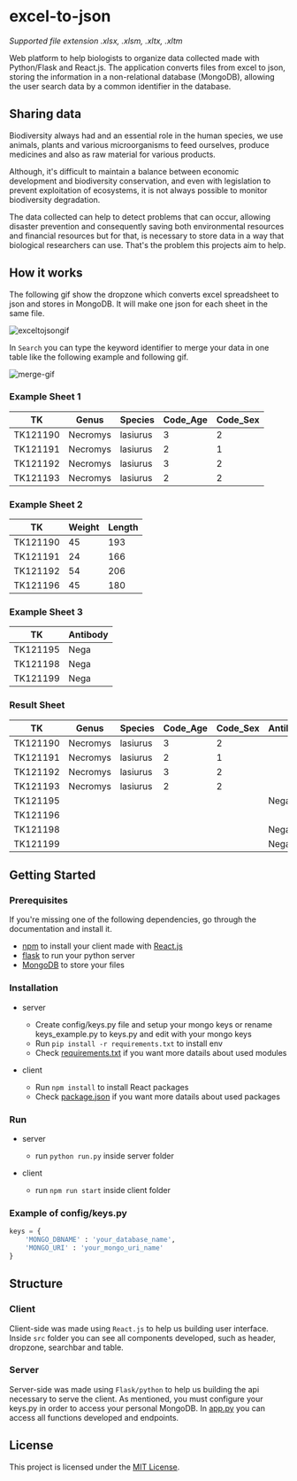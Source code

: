 # excel-to-json 

*Supported file extension .xlsx, .xlsm, .xltx, .xltm*

Web platform to help biologists to organize data collected made with Python/Flask and React.js. The application converts files from excel to json, storing the information in a non-relational database (MongoDB), allowing the user search data by a common identifier in the database.

## Sharing data

Biodiversity always had and an essential role in the human species, we use animals, plants and various microorganisms to feed ourselves, produce medicines and also as raw material for various products. 

Although, it's difficult to maintain a balance between economic development and biodiversity conservation, and even with legislation to prevent exploitation of ecosystems, it is not always possible to monitor biodiversity degradation.

The data collected can help to detect problems that can occur, allowing disaster prevention and consequently saving both environmental resources and financial resources but for that, is necessary to store data in a way that biological researchers can use. That's the problem this projects aim to help. 

## How it works

The following gif show the dropzone which converts excel spreadsheet to json and stores in MongoDB. It will make one json for each sheet in the same file.

![exceltojsongif](https://user-images.githubusercontent.com/7308241/42792419-8b0231dc-894b-11e8-8adf-36f5c426e4df.gif)

In `Search` you can type the keyword identifier to merge your data in one table like the following example and following gif.

![merge-gif](https://user-images.githubusercontent.com/7308241/42913006-c6ecbdce-8ac8-11e8-9caa-2ecbee459a11.gif)

### Example Sheet 1

TK | Genus | Species | Code_Age | Code_Sex
--- | --- | --- | --- | ---
TK121190 | Necromys | lasiurus | 3 | 2
TK121191 | Necromys | lasiurus | 2 | 1
TK121192 | Necromys | lasiurus | 3 | 2
TK121193 | Necromys | lasiurus | 2 | 2

### Example Sheet 2

TK | Weight | Length
--- | --- | ---
TK121190 | 45 | 193
TK121191 | 24 | 166
TK121192 | 54 | 206
TK121196 | 45 | 180

### Example Sheet 3

TK | Antibody
--- | ---
TK121195 | Nega 
TK121198 | Nega 
TK121199 | Nega

### Result Sheet

TK | Genus | Species | Code_Age | Code_Sex | Antibody | Weight | Length
--- | --- | --- | --- | --- | --- | --- | ---
TK121190 | Necromys | lasiurus | 3 | 2 |  | 45 | 193
TK121191 | Necromys | lasiurus | 2 | 1 |  | 24 | 166
TK121192 | Necromys | lasiurus | 3 | 2 |  | 54 | 206
TK121193 | Necromys | lasiurus | 2 | 2 |  |  | 
TK121195 |  |  |  |  | Nega |  |
TK121196 |  |  |  |  |  | 45 | 180
TK121198 |  |  |  |  | Nega |  |
TK121199 |  |  |  |  | Nega |  |

## Getting Started

### Prerequisites

If you're missing one of the following dependencies, go through the documentation and install it.

* [npm](https://www.npmjs.com/) to install your client made with [React.js](https://reactjs.org)
* [flask](http://flask.pocoo.org/) to run your python server
* [MongoDB](https://docs.mongodb.com/manual/tutorial/getting-started/) to store your files

### Installation

* server
	* Create config/keys.py file and setup your mongo keys or rename keys_example.py to keys.py and edit with your mongo keys
	* Run `pip install -r requirements.txt` to install env
	* Check [requirements.txt](/server/requirements.txt) if you want more datails about used modules

* client
	* Run `npm install` to install React packages
	* Check [package.json](/client/package.json) if you want more datails about used packages

### Run

* server
	* run `python run.py` inside server folder

* client 
	* run `npm run start` inside client folder

### Example of config/keys.py

``` py
keys = {
	'MONGO_DBNAME' : 'your_database_name',
	'MONGO_URI' : 'your_mongo_uri_name'
}

```

## Structure

### Client

Client-side was made using `React.js` to help us building user interface. Inside `src` folder you can see all components developed, such as header, dropzone, searchbar and table.

### Server

Server-side was made using `Flask/python` to help us building the api necessary to serve the client. As mentioned, you must configure your keys.py in order to access your personal MongoDB. In [app.py](https://github.com/filipefilardi/excel-to-json/blob/master/server/src/app.py) you can access all functions developed and endpoints.

## License

This project is licensed under the [MIT License](LICENSE).

